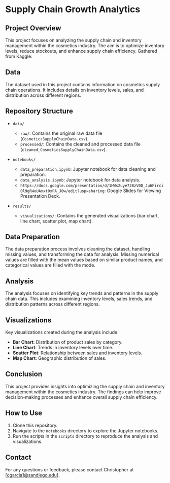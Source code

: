 # Supply Chain Growth Analytics

## Project Overview
This project focuses on analyzing the supply chain and inventory management within the cosmetics industry. The aim is to optimize inventory levels, reduce stockouts, and enhance supply chain efficiency. Gathered from Kaggle: <Add Link>

## Data
The dataset used in this project contains information on cosmetics supply chain operations. It includes details on inventory levels, sales, and distribution across different regions.

## Repository Structure

- `data/`
  - `raw/`: Contains the original raw data file (`CosmeticsSupplyChainData.csv`). 
  - `processed/`: Contains the cleaned and processed data file (`cleaned_CosmeticsSupplyChainData.csv`).

- `notebooks/`
  - `data_preparation.ipynb`: Jupyter notebook for data cleaning and preparation. <DONE ON PYTHON>
  - `data_analysis.ipynb`: Jupyter notebook for data analysis. <DONE ON SHEETS> 
  - `https://docs.google.com/presentation/d/1HWs2uye72BzV0D_Ju6Firci0l9gR4oUAxxt0xFA_J0w/edit?usp=sharing`: Google Slides for Viewing Presentation Deck.

- `results/`
  - `visualizations/`: Contains the generated visualizations (bar chart, line chart, scatter plot, map chart). <ADD GOOGLE SLIDES> 

## Data Preparation
The data preparation process involves cleaning the dataset, handling missing values, and transforming the data for analysis. Missing numerical values are filled with the mean values based on similar product names, and categorical values are filled with the mode.

## Analysis
The analysis focuses on identifying key trends and patterns in the supply chain data. This includes examining inventory levels, sales trends, and distribution patterns across different regions.

## Visualizations
Key visualizations created during the analysis include:
- **Bar Chart**: Distribution of product sales by category.
- **Line Chart**: Trends in inventory levels over time.
- **Scatter Plot**: Relationship between sales and inventory levels.
- **Map Chart**: Geographic distribution of sales.

## Conclusion
This project provides insights into optimizing the supply chain and inventory management within the cosmetics industry. The findings can help improve decision-making processes and enhance overall supply chain efficiency.

## How to Use
1. Clone this repository.
2. Navigate to the `notebooks` directory to explore the Jupyter notebooks.
3. Run the scripts in the `scripts` directory to reproduce the analysis and visualizations. <CHANGE THIS PART>

## Contact
For any questions or feedback, please contact Christopher at [cgarcia1@sandiego.edu].

